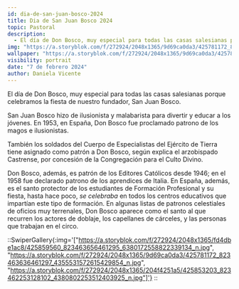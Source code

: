 ```yaml
---
id: dia-de-san-juan-bosco-2024
title: Dia de San Juan Bosco 2024
topic: Pastoral
description:
  - El día de Don Bosco, muy especial para todas las casas salesianas porque celebramos la fiesta de nuestro fundador, San Juan Bosco.
img: "https://a.storyblok.com/f/272924/2048x1365/9d69ca0da3/425781172_823463636461297_4355531572615429854_n.jpg"
wallpaper: "https://a.storyblok.com/f/272924/2048x1365/9d69ca0da3/425781172_823463636461297_4355531572615429854_n.jpg"
visibility: portrait
date: "7 de febrero 2024"
author: Daniela Vicente
---
```

El día de Don Bosco, muy especial para todas las casas salesianas porque celebramos la fiesta de nuestro fundador, San Juan Bosco.

San Juan Bosco hizo de ilusionista y malabarista para divertir y educar a los jóvenes. 
En 1953, en España, Don Bosco fue proclamado patrono de los magos e ilusionistas.

También los soldados del Cuerpo de Especialistas del Ejército de Tierra tiene asignado como patrón a Don Bosco, 
según explica el arzobispado Castrense, por concesión de la Congregación para el Culto Divino.

Don Bosco, además, es patrón de los Editores Católicos desde 1946; en el 1958 fue declarado patrono de los 
aprendices de Italia. En España, además, es el santo protector de los estudiantes de Formación Profesional y su 
fiesta, hasta hace poco, *se celebraba* en todos los centros educativos que impartían este tipo de formación. 
En algunas listas de patronos celestiales de oficios muy terrenales, Don Bosco aparece como el santo al que 
recurren los actores de doblaje, los capellanes de cárceles, y las personas que trabajan en el circo.

::SwiperGallery{:img='["https://a.storyblok.com/f/272924/2048x1365/fd4dbe1ac8/425859560_823463656461295_6380172558822339134_n.jpg", "https://a.storyblok.com/f/272924/2048x1365/9d69ca0da3/425781172_823463636461297_4355531572615429854_n.jpg", "https://a.storyblok.com/f/272924/2048x1365/204f4251a5/425853203_823462253128102_4380802253512403925_n.jpg"]'}
::